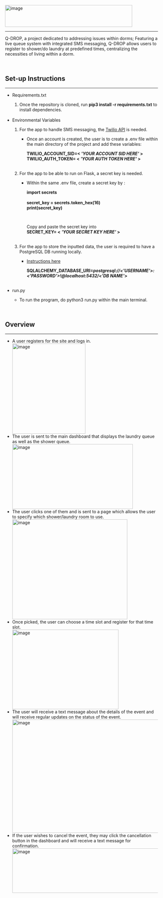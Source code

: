 <img width="419" height="72" alt="image" src="https://github.com/user-attachments/assets/afbb8d29-3c5e-4069-ad98-7499ab7058e8" />
<hr>
<p>Q-DROP, a project dedicated to addressing issues within dorms; Featuring a live queue system with integrated SMS messaging, Q-DROP allows users to register to shower/do laundry at predefined times, centralizing the necessities of living within a dorm.
</p>
<br>


<h2>Set-up Instructions</h2>
<hr>
<ul>
    <li>Requirements.txt</li>
    <ol>
        <li>Once the repository is cloned, run <b>pip3 install -r requirements.txt</b> to install dependencies.</li>
    </ol>
    <br>
    <li>Environmental Variables</li>
    <ol>
        <li>For the app to handle SMS messaging, the <a href='https://www.twilio.com/docs/messaging/api'> Twilio API</a> is needed.</li>
        <ul>
            <li> Once an account is created, the user is to create a .env file within the main directory of the project and add these variables:
            <br>
            <p><b>TWILIO_ACCOUNT_SID=< <i>'YOUR ACCOUNT SID HERE'</i> >
            <br>
            TWILIO_AUTH_TOKEN= < <i>'YOUR AUTH TOKEN HERE'</i> >
            </b>
            </p>
            </li>
        </ul>
        <br>
        <li>For the app to be able to run on Flask, a secret key is needed.</li>
        <ul>
            <li>Within the same .env file, create a secret key by :
            <br>
            <b>
            <p>import secrets <br><br>
            secret_key = secrets.token_hex(16) <br>
            print(secret_key) 
            </p></b>
            <br>
            <p>Copy and paste the secret key into <br>
            <b>SECRET_KEY= < <i>'YOUR SECRET KEY HERE'</i> ></b>
            </li>
        </ul>
        <br>
        <li>For the app to store the inputted data, the user is required to have a PostgreSQL DB running locally.</li>
        <ul>
            <li><a href='https://www.reddit.com/r/flask/comments/mikjbx/how_to_migrate_from_sqlite_to_postgresql/'>Instructions here</a></li>
            <p><b>SQLALCHEMY_DATABASE_URI=<i>postgresql://<'USERNAME'>:<'PASSWORD'>!@localhost:5432/<'DB NAME'></i></b></p>
        </ul>
    </ol>
    <br>
    <li>run.py</li>
    <ul>
        <li>To run the program, do python3 run.py within the main terminal.</li>
    </ul>
</ul>

<br>

<h2>Overview</h2>
<hr>
<ul>
    <li>A user registers for the site and logs in.</li>
    <img width="241" height="296" alt="image" src="https://github.com/user-attachments/assets/92fc837f-d41d-4662-a8f3-b1ef67066c5c" />
    <li>The user is sent to the main dashboard that displays the laundry queue as well as the shower queue.</li>
    <img width="397" height="213" alt="image" src="https://github.com/user-attachments/assets/49efc084-4322-493e-9487-cc9fbf6f81d1" />
    <li>The user clicks one of them and is sent to a page which allows the user to specify which shower/laundry room to use.</li>
    <img width="379" height="328" alt="image" src="https://github.com/user-attachments/assets/1e9548f2-6398-43d0-8348-83929af93e44" />
    <li>Once picked, the user can choose a time slot and register for that time slot.</li>
    <img width="350" height="261" alt="image" src="https://github.com/user-attachments/assets/9483f8f0-cb4f-4a58-ba06-c6c823c801bb" />
    <li>The user will receive a text message about the details of the event and will receive regular updates on the status of the event.</li>
    <img width="720" height="372" alt="image" src="https://github.com/user-attachments/assets/5a5c6423-a7af-4ad1-b638-78cfc7df0e63" />
    <li>If the user wishes to cancel the event, they may click the cancellation button in the dashboard and will receive a text message for confirmation.</li>
    <img width="796" height="146" alt="image" src="https://github.com/user-attachments/assets/658a1729-9825-40f1-91f6-50982d299a16" />
</ul>

